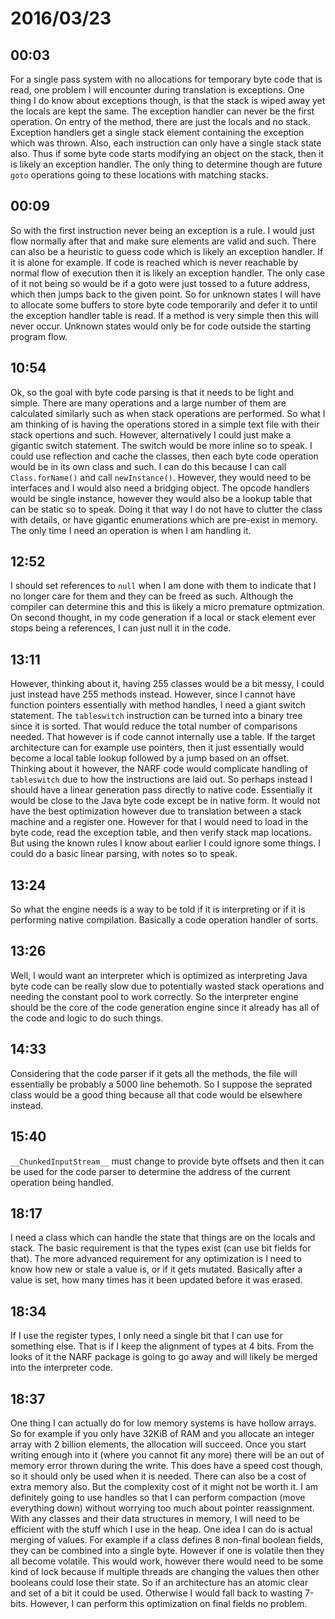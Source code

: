 # 2016/03/23

## 00:03

For a single pass system with no allocations for temporary byte code that is
read, one problem I will encounter during translation is exceptions. One thing
I do know about exceptions though, is that the stack is wiped away yet the
locals are kept the same. The exception handler can never be the first
operation. On entry of the method, there are just the locals and no stack.
Exception handlers get a single stack element containing the exception which
was thrown. Also, each instruction can only have a single stack state also.
Thus if some byte code starts modifying an object on the stack, then it is
likely an exception handler. The only thing to determine though are future
`goto` operations going to these locations with matching stacks.

## 00:09

So with the first instruction never being an exception is a rule. I would
just flow normally after that and make sure elements are valid and such. There
can also be a heuristic to guess code which is likely an exception handler.
If it is alone for example. If code is reached which is never reachable by
normal flow of execution then it is likely an exception handler. The only
case of it not being so would be if a goto were just tossed to a future
address, which then jumps back to the given point. So for unknown states I
will have to allocate some buffers to store byte code temporarily and defer it
to until the exception handler table is read. If a method is very simple then
this will never occur. Unknown states would only be for code outside the
starting program flow.

## 10:54

Ok, so the goal with byte code parsing is that it needs to be light and simple.
There are many operations and a large number of them are calculated similarly
such as when stack operations are performed. So what I am thinking of is having
the operations stored in a simple text file with their stack opertions and
such. However, alternatively I could just make a gigantic switch statement.
The switch would be more inline so to speak. I could use reflection and cache
the classes, then each byte code operation would be in its own class and such.
I can do this because I can call `Class.forName()` and call `newInstance()`.
However, they would need to be interfaces and I would also need a bridging
object. The opcode handlers would be single instance, however they would also
be a lookup table that can be static so to speak. Doing it that way I do not
have to clutter the class with details, or have gigantic enumerations which
are pre-exist in memory. The only time I need an operation is when I am
handling it.

## 12:52

I should set references to `null` when I am done with them to indicate that I
no longer care for them and they can be freed as such. Although the compiler
can determine this and this is likely a micro premature optmization. On
second thought, in my code generation if a local or stack element ever stops
being a references, I can just null it in the code.

## 13:11

However, thinking about it, having 255 classes would be a bit messy, I could
just instead have 255 methods instead. However, since I cannot have function
pointers essentially with method handles, I need a giant switch statement.
The `tableswitch` instruction can be turned into a binary tree since it is
sorted. That would reduce the total number of comparisons needed. That however
is if code cannot internally use a table. If the target architecture can for
example use pointers, then it just essentially would become a local table
lookup followed by a jump based on an offset. Thinking about it however, the
NARF code would complicate handling of `tableswitch` due to how the
instructions are laid out. So perhaps instead I should have a linear generation
pass directly to native code. Essentially it would be close to the Java byte
code except be in native form. It would not have the best optimization
however due to translation between a stack machine and a register one. However
for that I would need to load in the byte code, read the exception table, and
then verify stack map locations. But using the known rules I know about earlier
I could ignore some things. I could do a basic linear parsing, with notes so
to speak.

## 13:24

So what the engine needs is a way to be told if it is interpreting or if it is
performing native compilation. Basically a code operation handler of sorts.

## 13:26

Well, I would want an interpreter which is optimized as interpreting Java
byte code can be really slow due to potentially wasted stack operations and
needing the constant pool to work correctly. So the interpreter engine should
be the core of the code generation engine since it already has all of the code
and logic to do such things.

## 14:33

Considering that the code parser if it gets all the methods, the file will
essentially be probably a 5000 line behemoth. So I suppose the seprated class
would be a good thing because all that code would be elsewhere instead.

## 15:40

`__ChunkedInputStream__` must change to provide byte offsets and then it can
be used for the code parser to determine the address of the current operation
being handled.

## 18:17

I need a class which can handle the state that things are on the locals and
stack. The basic requirement is that the types exist (can use bit fields for
that). The more advanced requirement for any optimization is I need to know
how new or stale a value is, or if it gets mutated. Basically after a value is
set, how many times has it been updated before it was erased.

## 18:34

If I use the register types, I only need a single bit that I can use for
something else. That is if I keep the alignment of types at 4 bits. From the
looks of it the NARF package is going to go away and will likely be merged
into the interpreter code.

## 18:37

One thing I can actually do for low memory systems is have hollow arrays. So
for example if you only have 32KiB of RAM and you allocate an integer array
with 2 billion elements, the allocation will succeed. Once you start writing
enough into it (where you cannot fit any more) there will be an out of memory
error thrown during the write. This does have a speed cost though, so it should
only be used when it is needed. There can also be a cost of extra memory
also. But the complexity cost of it might not be worth it. I am definitely
going to use handles so that I can perform compaction (move everything down)
without worrying too much about pointer reassignment. With any classes and
their data structures in memory, I will need to be efficient with the stuff
which I use in the heap. One idea I can do is actual merging of values. For
example if a class defines 8 non-final boolean fields, they can be combined
into a single byte. However if one is volatile then they all become volatile.
This would work, however there would need to be some kind of lock because if
multiple threads are changing the values then other booleans could lose their
state. So if an architecture has an atomic clear and set of a bit it could
be used. Otherwise I would fall back to wasting 7-bits. However, I can perform
this optimization on final fields no problem.

